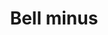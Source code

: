 ---
title: Bell minus
tags: ["bell", "minus", "notification", "remove", "delete", "alert"]
icon: bell-minus
svg: '<svg xmlns="http://www.w3.org/2000/svg" width="24" height="24" fill="none" viewBox="0 0 24 24" stroke-width="1.5" stroke-linecap="round" stroke-linejoin="round" stroke="currentColor"><path d="M9.5 10h5m.519 7h-6.04m6.04 0h3.614c1.876 0 1.559-1.86.61-2.804C15.825 10.801 20.68 3 11.999 3s-3.825 7.8-7.243 11.196c-.913.908-1.302 2.804.61 2.804H8.98m6.039 0c0 1.925-.648 4-3.02 4s-3.02-2.075-3.02-4"/></svg>'
---